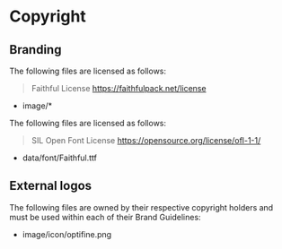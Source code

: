 # Copyright

## Branding

The following files are licensed as follows:

> Faithful License https://faithfulpack.net/license

- image/*

The following files are licensed as follows:

> SIL Open Font License https://opensource.org/license/ofl-1-1/

- data/font/Faithful.ttf

## External logos

The following files are owned by their respective copyright holders and must be used within each of their Brand Guidelines:

- image/icon/optifine.png
